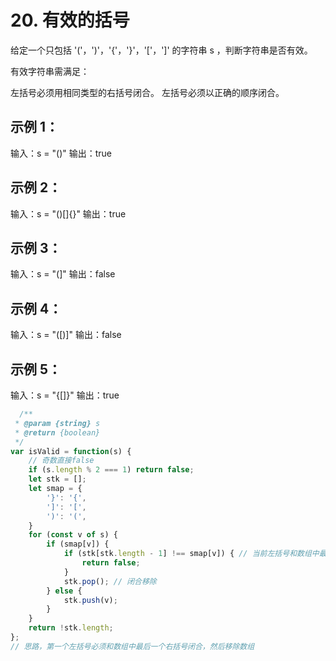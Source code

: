 # 20. 有效的括号

给定一个只包括 '('，')'，'{'，'}'，'['，']' 的字符串 s ，判断字符串是否有效。

有效字符串需满足：

左括号必须用相同类型的右括号闭合。
左括号必须以正确的顺序闭合。

## 示例 1：

输入：s = "()"
输出：true
## 示例 2：

输入：s = "()[]{}"
输出：true
## 示例 3：

输入：s = "(]"
输出：false
## 示例 4：

输入：s = "([)]"
输出：false
## 示例 5：

输入：s = "{[]}"
输出：true

```js
  /**
 * @param {string} s
 * @return {boolean}
 */
var isValid = function(s) {
    // 奇数直接false
    if (s.length % 2 === 1) return false;
    let stk = [];
    let smap = {
        '}': '{',
        ']': '[',
        ')': '(',
    }
    for (const v of s) {
        if (smap[v]) {
            if (stk[stk.length - 1] !== smap[v]) { // 当前左括号和数组中最后一个右括号 不闭合 false
                return false;
            }
            stk.pop(); // 闭合移除
        } else {
            stk.push(v);
        }
    }
    return !stk.length;
};
// 思路，第一个左括号必须和数组中最后一个右括号闭合，然后移除数组
```